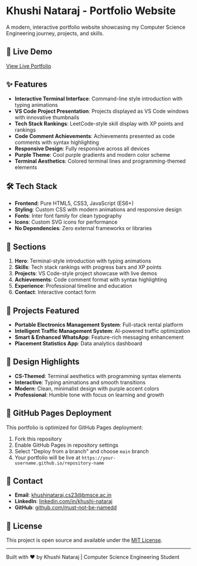 # Khushi Nataraj - Portfolio Website

A modern, interactive portfolio website showcasing my Computer Science Engineering journey, projects, and skills.

## 🚀 Live Demo
[View Live Portfolio](https://your-github-username.github.io/repository-name)

## ✨ Features

- **Interactive Terminal Interface**: Command-line style introduction with typing animations
- **VS Code Project Presentation**: Projects displayed as VS Code windows with innovative thumbnails
- **Tech Stack Rankings**: LeetCode-style skill display with XP points and rankings
- **Code Comment Achievements**: Achievements presented as code comments with syntax highlighting
- **Responsive Design**: Fully responsive across all devices
- **Purple Theme**: Cool purple gradients and modern color scheme
- **Terminal Aesthetics**: Colored terminal lines and programming-themed elements

## 🛠️ Tech Stack

- **Frontend**: Pure HTML5, CSS3, JavaScript (ES6+)
- **Styling**: Custom CSS with modern animations and responsive design
- **Fonts**: Inter font family for clean typography
- **Icons**: Custom SVG icons for performance
- **No Dependencies**: Zero external frameworks or libraries

## 📱 Sections

1. **Hero**: Terminal-style introduction with typing animations
2. **Skills**: Tech stack rankings with progress bars and XP points
3. **Projects**: VS Code-style project showcase with live demos
4. **Achievements**: Code comment format with syntax highlighting
5. **Experience**: Professional timeline and education
6. **Contact**: Interactive contact form

## 🎯 Projects Featured

- **Portable Electronics Management System**: Full-stack rental platform
- **Intelligent Traffic Management System**: AI-powered traffic optimization
- **Smart & Enhanced WhatsApp**: Feature-rich messaging enhancement
- **Placement Statistics App**: Data analytics dashboard

## 🎨 Design Highlights

- **CS-Themed**: Terminal aesthetics with programming syntax elements
- **Interactive**: Typing animations and smooth transitions
- **Modern**: Clean, minimalist design with purple accent colors
- **Professional**: Humble tone with focus on learning and growth

## 🚀 GitHub Pages Deployment

This portfolio is optimized for GitHub Pages deployment:

1. Fork this repository
2. Enable GitHub Pages in repository settings
3. Select "Deploy from a branch" and choose `main` branch
4. Your portfolio will be live at `https://your-username.github.io/repository-name`

## 📧 Contact

- **Email**: khushinataraj.cs23@bmsce.ac.in
- **LinkedIn**: [linkedin.com/in/khushi-nataraj](https://linkedin.com/in/khushi-nataraj)
- **GitHub**: [github.com/must-not-be-namedd](https://github.com/must-not-be-namedd)

## 📄 License

This project is open source and available under the [MIT License](LICENSE).

---

Built with ❤️ by Khushi Nataraj | Computer Science Engineering Student